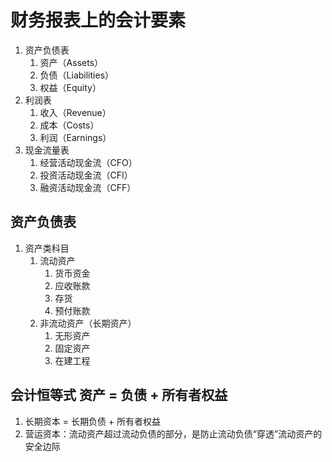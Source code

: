 # 财务报表上的会计要素

1. 资产负债表
   1. 资产（Assets）
   2. 负债（Liabilities）
   3. 权益（Equity）
2. 利润表
   1. 收入（Revenue）
   2. 成本（Costs）
   3. 利润（Earnings）
3. 现金流量表
   1. 经营活动现金流（CFO）
   2. 投资活动现金流（CFI）
   3. 融资活动现金流（CFF）

## 资产负债表

1. 资产类科目
   1. 流动资产
      1. 货币资金
      2. 应收账款
      3. 存货
      4. 预付账款
   2. 非流动资产（长期资产）
      1. 无形资产
      2. 固定资产
      3. 在建工程

## 会计恒等式 资产 = 负债 + 所有者权益

1. 长期资本 = 长期负债 + 所有者权益
2. 营运资本：流动资产超过流动负债的部分，是防止流动负债“穿透”流动资产的安全边际